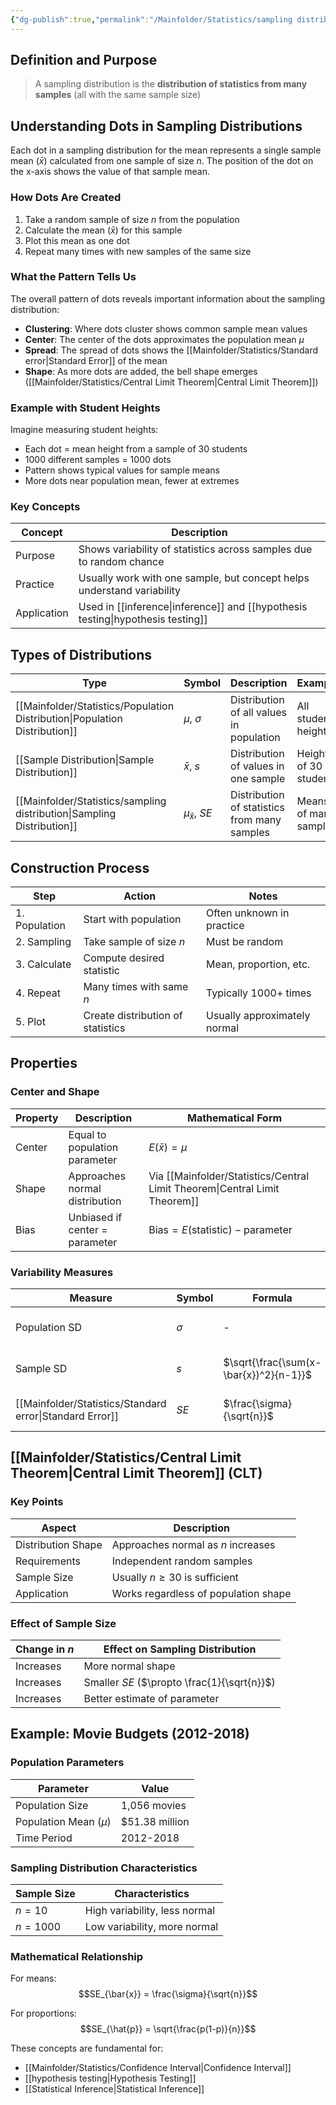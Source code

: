 ```yaml
---
{"dg-publish":true,"permalink":"/Mainfolder/Statistics/sampling distribution/"}
---
```


## Definition and Purpose
> A sampling distribution is the **distribution of statistics from many samples** (all with the same sample size)

## Understanding Dots in Sampling Distributions

Each dot in a sampling distribution for the mean represents a single sample mean ($\bar{x}$) calculated from one sample of size $n$. The position of the dot on the x-axis shows the value of that sample mean.

### How Dots Are Created
1. Take a random sample of size $n$ from the population
2. Calculate the mean ($\bar{x}$) for this sample
3. Plot this mean as one dot
4. Repeat many times with new samples of the same size

### What the Pattern Tells Us

The overall pattern of dots reveals important information about the sampling distribution:
- **Clustering**: Where dots cluster shows common sample mean values
- **Center**: The center of the dots approximates the population mean $\mu$
- **Spread**: The spread of dots shows the [[Mainfolder/Statistics/Standard error\|Standard Error]] of the mean
- **Shape**: As more dots are added, the bell shape emerges ([[Mainfolder/Statistics/Central Limit Theorem\|Central Limit Theorem]])

### Example with Student Heights
Imagine measuring student heights:
- Each dot = mean height from a sample of 30 students
- 1000 different samples = 1000 dots
- Pattern shows typical values for sample means
- More dots near population mean, fewer at extremes

### Key Concepts
| Concept | Description |
|---------|-------------|
| Purpose | Shows variability of statistics across samples due to random chance |
| Practice | Usually work with one sample, but concept helps understand variability |
| Application | Used in [[inference\|inference]] and [[hypothesis testing\|hypothesis testing]] |

## Types of Distributions

| Type | Symbol | Description | Example |
|------|--------|-------------|----------|
| [[Mainfolder/Statistics/Population Distribution\|Population Distribution]] | $\mu$, $\sigma$ | Distribution of all values in population | All student heights |
| [[Sample Distribution\|Sample Distribution]] | $\bar{x}$, $s$ | Distribution of values in one sample | Heights of 30 students |
| [[Mainfolder/Statistics/sampling distribution\|Sampling Distribution]] | $\mu_{\bar{x}}$, $SE$ | Distribution of statistics from many samples | Means of many samples |

## Construction Process
| Step | Action | Notes |
|------|--------|-------|
| 1. Population | Start with population | Often unknown in practice |
| 2. Sampling | Take sample of size $n$ | Must be random |
| 3. Calculate | Compute desired statistic | Mean, proportion, etc. |
| 4. Repeat | Many times with same $n$ | Typically 1000+ times |
| 5. Plot | Create distribution of statistics | Usually approximately normal |

## Properties

### Center and Shape
| Property | Description | Mathematical Form |
|----------|-------------|-------------------|
| Center | Equal to population parameter | $E(\bar{x}) = \mu$ |
| Shape | Approaches normal distribution | Via [[Mainfolder/Statistics/Central Limit Theorem\|Central Limit Theorem]] |
| Bias | Unbiased if center = parameter | $\text{Bias} = E(\text{statistic}) - \text{parameter}$ |

### Variability Measures
| Measure | Symbol | Formula | Description |
|---------|--------|---------|-------------|
| Population SD | $\sigma$ | - | Measures population variability |
| Sample SD | $s$ | $\sqrt{\frac{\sum(x-\bar{x})^2}{n-1}}$ | Estimates population variability |
| [[Mainfolder/Statistics/Standard error\|Standard Error]] | $SE$ | $\frac{\sigma}{\sqrt{n}}$ | Measures sampling variability |

## [[Mainfolder/Statistics/Central Limit Theorem\|Central Limit Theorem]] (CLT)
### Key Points
| Aspect | Description |
|--------|-------------|
| Distribution Shape | Approaches normal as $n$ increases |
| Requirements | Independent random samples |
| Sample Size | Usually $n \geq 30$ is sufficient |
| Application | Works regardless of population shape |

### Effect of Sample Size
| Change in $n$ | Effect on Sampling Distribution |
|--------------|----------------------------|
| Increases | More normal shape |
| Increases | Smaller $SE$ ($\propto \frac{1}{\sqrt{n}}$) |
| Increases | Better estimate of parameter |

## Example: Movie Budgets (2012-2018)

### Population Parameters
| Parameter | Value |
|-----------|--------|
| Population Size | 1,056 movies |
| Population Mean ($\mu$) | $51.38 million |
| Time Period | 2012-2018 |

### Sampling Distribution Characteristics
| Sample Size | Characteristics |
|-------------|----------------|
| $n = 10$ | High variability, less normal |
| $n = 1000$ | Low variability, more normal |

### Mathematical Relationship
For means:
$$SE_{\bar{x}} = \frac{\sigma}{\sqrt{n}}$$

For proportions:
$$SE_{\hat{p}} = \sqrt{\frac{p(1-p)}{n}}$$

These concepts are fundamental for:
- [[Mainfolder/Statistics/Confidence Interval\|Confidence Interval]]
- [[hypothesis testing\|Hypothesis Testing]]
- [[Statistical Inference\|Statistical Inference]]
